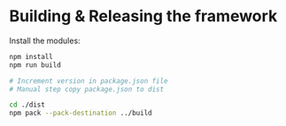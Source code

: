 # Building & Releasing the framework
Install the modules:
``` bash
npm install
npm run build

# Increment version in package.json file
# Manual step copy package.json to dist

cd ./dist
npm pack --pack-destination ../build

```
